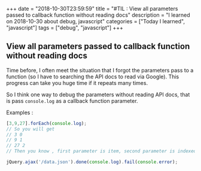 +++
date = "2018-10-30T23:59:59"
title = "#TIL : View all parameters passed to callback function without reading docs"
description = "I learned on 2018-10-30 about debug, javascript"
categories = ["Today I learned", "javascript"]
tags = ["debug", "javascript"]
+++



## View all parameters passed to callback function without reading docs

Time before, I often meet the situation that I forgot the parameters pass to a function (so I have to searching the API docs to read via Google). This progress can take you huge time if it repeats many times.

So I think one way to debug the parameters without reading API docs, that is pass `console.log` as a callback function parameter.

Examples :

```js
[3,9,27].forEach(console.log);
// So you will get
// 3 0
// 9 1
// 27 2
// Then you know , first parameter is item, second parameter is indexed key
```

```js
jQuery.ajax('/data.json').done(console.log).fail(console.error);
```
